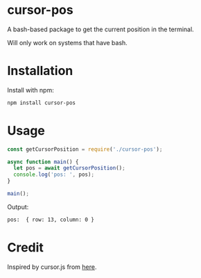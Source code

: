 # cursor-pos

A bash-based package to get the current position in the terminal.

Will only work on systems that have bash.

# Installation
Install with npm:

```bash
npm install cursor-pos
```

# Usage

```javascript
const getCursorPosition = require('./cursor-pos');

async function main() {
  let pos = await getCursorPosition();
  console.log('pos: ', pos);
}

main();
```

Output:
```bash
pos:  { row: 13, column: 0 }
```

# Credit
Inspired by cursor.js from [here](https://gist.github.com/oxyo/be52858a77c9dc98160142868e1263e5).
